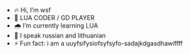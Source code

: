 - 🔥 Hi, I’m wsf
- 👀 LUA CODER / GD PLAYER
- 🌧 I’m currently learning LUA
- 🔰 I speak russian and lithuanian 
- ⚡ Fun fact: i am a uuyfsifysiofsyfsyfo-sadajkdgasdhawiffff

<!---
whysnowfallen/whysnowfallen is a ✨ special ✨ repository because its `README.md` (this file) appears on your GitHub profile.
You can click the Preview link to take a look at your changes.
--->
